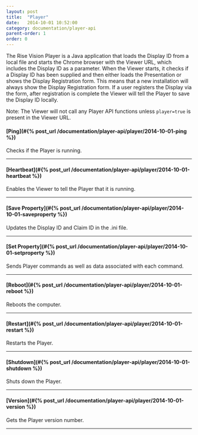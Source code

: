 ```yaml
---
layout: post
title:  "Player"
date:   2014-10-01 10:52:00
category: documentation/player-api
parent-order: 1
order: 0
---
```


The Rise Vision Player is a Java application that loads the Display ID from a local file and starts the Chrome browser with the Viewer URL, which includes the Display ID as a parameter. 
When the Viewer starts, it checks if a Display ID has been supplied and then either loads the Presentation or shows the Display Registration form. 
This means that a new installation will always show the Display Registration form. If a user registers the Display via the form, after registration is complete the Viewer will tell the Player to save the Display ID locally.

Note: The Viewer will not call any Player API functions unless `player=true` is present in the Viewer URL.

#### [Ping](#{% post_url /documentation/player-api/player/2014-10-01-ping %})

Checks if the Player is running.

***

#### [Heartbeat](#{% post_url /documentation/player-api/player/2014-10-01-heartbeat %})

Enables the Viewer to tell the Player that it is running.

***

#### [Save Property](#{% post_url /documentation/player-api/player/2014-10-01-saveproperty %})

Updates the Display ID and Claim ID in the .ini file.

***

#### [Set Property](#{% post_url /documentation/player-api/player/2014-10-01-setproperty %})

Sends Player commands as well as data associated with each command.

***

#### [Reboot](#{% post_url /documentation/player-api/player/2014-10-01-reboot %})

Reboots the computer.

***

#### [Restart](#{% post_url /documentation/player-api/player/2014-10-01-restart %})

Restarts the Player.

***

#### [Shutdown](#{% post_url /documentation/player-api/player/2014-10-01-shutdown %})

Shuts down the Player.

***

#### [Version](#{% post_url /documentation/player-api/player/2014-10-01-version %})

Gets the Player version number.

***
